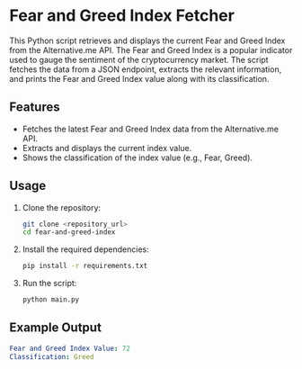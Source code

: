 # Fear and Greed Index Fetcher

This Python script retrieves and displays the current Fear and Greed Index from the Alternative.me API. The Fear and Greed Index is a popular indicator used to gauge the sentiment of the cryptocurrency market. The script fetches the data from a JSON endpoint, extracts the relevant information, and prints the Fear and Greed Index value along with its classification.

## Features

- Fetches the latest Fear and Greed Index data from the Alternative.me API.
- Extracts and displays the current index value.
- Shows the classification of the index value (e.g., Fear, Greed).

## Usage

1. Clone the repository:
    ```sh
    git clone <repository_url>
    cd fear-and-greed-index
    ```

2. Install the required dependencies:
    ```sh
    pip install -r requirements.txt
    ```

3. Run the script:
    ```sh
    python main.py
    ```

## Example Output

```yaml
Fear and Greed Index Value: 72
Classification: Greed
